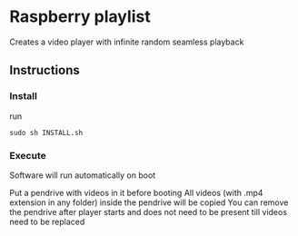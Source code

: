 # Raspberry playlist

Creates a video player with infinite random seamless playback

## Instructions

### Install
run 
```
sudo sh INSTALL.sh
```

### Execute
Software will run automatically on boot

Put a pendrive with videos in it before booting
All videos (with .mp4 extension in any folder) inside the pendrive will be copied
You can remove the pendrive after player starts and does not need to be present till videos need to be replaced